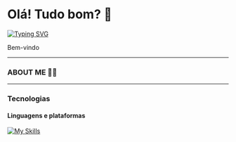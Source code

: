 # Olá! Tudo bom? 👋

[![Typing SVG](https://readme-typing-svg.demolab.com?font=Boldonse&size=30&pause=1000&color=FFFFFF&vCenter=true&width=435&lines=DEV.+FRONT-END;DESIGNER)](https://git.io/typing-svg) <BR> 

Bem-vindo


---
### ABOUT ME 🧑‍💻

---

### Tecnologias
#### Linguagens e plataformas 
[![My Skills](https://skillicons.dev/icons?i=html,css,py)](https://skillicons.dev)

